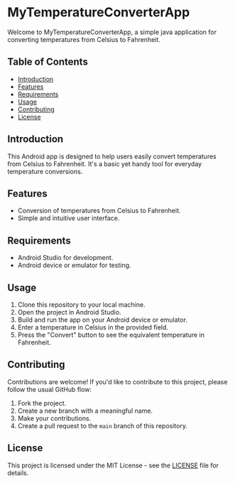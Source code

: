 # MyTemperatureConverterApp

Welcome to MyTemperatureConverterApp, a simple java application for converting temperatures from Celsius to Fahrenheit.

## Table of Contents
- [Introduction](#introduction)
- [Features](#features)
- [Requirements](#requirements)
- [Usage](#usage)
- [Contributing](#contributing)
- [License](#license)

## Introduction

This Android app is designed to help users easily convert temperatures from Celsius to Fahrenheit. It's a basic yet handy tool for everyday temperature conversions.

## Features

- Conversion of temperatures from Celsius to Fahrenheit.
- Simple and intuitive user interface.



## Requirements

- Android Studio for development.
- Android device or emulator for testing.

## Usage

1. Clone this repository to your local machine.
2. Open the project in Android Studio.
3. Build and run the app on your Android device or emulator.
4. Enter a temperature in Celsius in the provided field.
5. Press the "Convert" button to see the equivalent temperature in Fahrenheit.

## Contributing

Contributions are welcome! If you'd like to contribute to this project, please follow the usual GitHub flow:

1. Fork the project.
2. Create a new branch with a meaningful name.
3. Make your contributions.
4. Create a pull request to the `main` branch of this repository.

## License

This project is licensed under the MIT License - see the [LICENSE](LICENSE) file for details.
